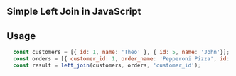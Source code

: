 ## Simple Left Join in JavaScript

## Usage
```javascript
  const customers = [{ id: 1, name: 'Theo' }, { id: 5, name: 'John'}];
  const orders = [{ customer_id: 1, order_name: 'Pepperoni Pizza', id: 1 }, { customer_id: 10, order_name: 'Pasta Marinara', id: 2}];
  const result = left_join(customers, orders, 'customer_id');
  
```
